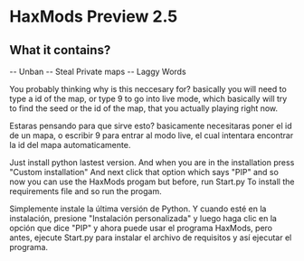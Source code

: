 # HaxMods Preview 2.5

## What it contains?

-- Unban
-- Steal Private maps
-- Laggy Words

You probably thinking why is this neccesary for?
basically you will need to type a id of the map, or type 9 to go into live mode, which basically will try to find the seed or the id of the map, that you actually playing right now.

Estaras pensando para que sirve esto?
basicamente necesitaras poner el id de un mapa, o escribir 9 para entrar al modo live, el cual intentara encontrar la id del mapa automaticamente.

Just install python lastest version. And when you are in the installation press "Custom installation" And next click that option which says "PIP" and so now you can use the HaxMods progam but before, run Start.py To install the requirements file and so run the progam.

Simplemente instale la última versión de Python. Y cuando esté en la instalación, presione "Instalación personalizada" y luego haga clic en la opción que dice "PIP" y ahora puede usar el programa HaxMods, pero antes, ejecute Start.py para instalar el archivo de requisitos y así ejecutar el programa.
